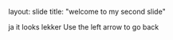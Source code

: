 
layout: slide
title: "welcome to my second slide"

ja it looks lekker
Use the left arrow to go back
